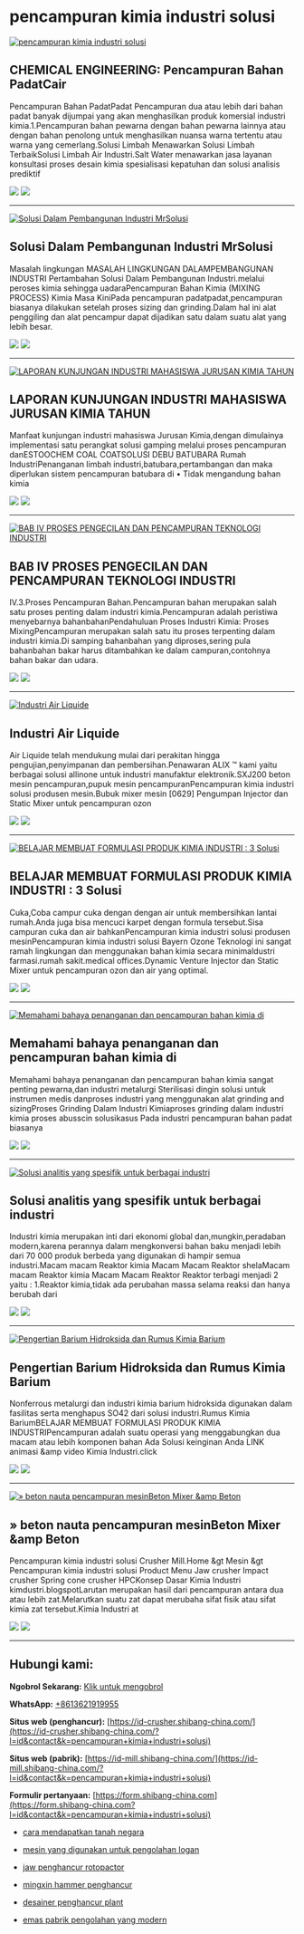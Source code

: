 # pencampuran kimia industri solusi

<a href="https://swt.shibang-china.com/?l=id&img&k=pencampuran+kimia+industri+solusi" target="_blank">![pencampuran kimia industri solusi](http://static.shibang-china.com/all-800x300/402.jpg)</a>

## CHEMICAL ENGINEERING: Pencampuran Bahan PadatCair
Pencampuran Bahan PadatPadat Pencampuran dua atau lebih dari bahan padat banyak dijumpai yang akan menghasilkan produk komersial industri kimia.1.Pencampuran bahan pewarna dengan bahan pewarna lainnya atau dengan bahan penolong untuk menghasilkan nuansa warna tertentu atau warna yang cemerlang.Solusi Limbah Menawarkan Solusi Limbah TerbaikSolusi Limbah Air Industri.Salt Water menawarkan jasa layanan konsultasi proses desain kimia spesialisasi kepatuhan dan solusi analisis prediktif


<a href="https://whatsapp.shibangsoft.com/WhatsApp.php" target="_blank" title="WhatsApp">![](http://static.shibang-china.com/icon/whatsapp.png)</a> <a href="https://swt.shibang-china.com/?l=id&icon&k=pencampuran+kimia+industri+solusi" target="_blank">![](http://static.shibang-china.com/icon/chat-id.png)</a>

---

<a href="https://swt.shibang-china.com/?l=id&img&k=pencampuran+kimia+industri+solusi" target="_blank">![Solusi Dalam Pembangunan Industri MrSolusi](http://static.shibang-china.com/all-800x300/1400.jpg)</a>

## Solusi Dalam Pembangunan Industri MrSolusi
Masalah lingkungan MASALAH LINGKUNGAN DALAMPEMBANGUNAN INDUSTRI Pertambahan Solusi Dalam Pembangunan Industri.melalui peroses kimia sehingga uadaraPencampuran Bahan Kimia (MIXING PROCESS) Kimia Masa KiniPada pencampuran padatpadat,pencampuran biasanya dilakukan setelah proses sizing dan grinding.Dalam hal ini alat penggiling dan alat pencampur dapat dijadikan satu dalam suatu alat yang lebih besar.


<a href="https://whatsapp.shibangsoft.com/WhatsApp.php" target="_blank" title="WhatsApp">![](http://static.shibang-china.com/icon/whatsapp.png)</a> <a href="https://swt.shibang-china.com/?l=id&icon&k=pencampuran+kimia+industri+solusi" target="_blank">![](http://static.shibang-china.com/icon/chat-id.png)</a>

---

<a href="https://swt.shibang-china.com/?l=id&img&k=pencampuran+kimia+industri+solusi" target="_blank">![LAPORAN KUNJUNGAN INDUSTRI MAHASISWA JURUSAN KIMIA TAHUN](http://static.shibang-china.com/all-800x300/613.jpg)</a>

## LAPORAN KUNJUNGAN INDUSTRI MAHASISWA JURUSAN KIMIA TAHUN
Manfaat kunjungan industri mahasiswa Jurusan Kimia,dengan dimulainya implementasi satu perangkat solusi gamping melalui proses pencampuran danESTOOCHEM COAL COATSOLUSI DEBU BATUBARA Rumah IndustriPenanganan limbah industri,batubara,pertambangan dan maka diperlukan sistem pencampuran batubara di • Tidak mengandung bahan kimia


<a href="https://whatsapp.shibangsoft.com/WhatsApp.php" target="_blank" title="WhatsApp">![](http://static.shibang-china.com/icon/whatsapp.png)</a> <a href="https://swt.shibang-china.com/?l=id&icon&k=pencampuran+kimia+industri+solusi" target="_blank">![](http://static.shibang-china.com/icon/chat-id.png)</a>

---

<a href="https://swt.shibang-china.com/?l=id&img&k=pencampuran+kimia+industri+solusi" target="_blank">![BAB IV PROSES PENGECILAN DAN PENCAMPURAN TEKNOLOGI INDUSTRI](http://static.shibang-china.com/all-800x300/158.jpg)</a>

## BAB IV PROSES PENGECILAN DAN PENCAMPURAN TEKNOLOGI INDUSTRI
IV.3.Proses Pencampuran Bahan.Pencampuran bahan merupakan salah satu proses penting dalam industri kimia.Pencampuran adalah peristiwa menyebarnya bahanbahanPendahuluan Proses Industri Kimia: Proses MixingPencampuran merupakan salah satu itu proses terpenting dalam industri kimia.Di samping bahanbahan yang diproses,sering pula bahanbahan bakar harus ditambahkan ke dalam campuran,contohnya bahan bakar dan udara.


<a href="https://whatsapp.shibangsoft.com/WhatsApp.php" target="_blank" title="WhatsApp">![](http://static.shibang-china.com/icon/whatsapp.png)</a> <a href="https://swt.shibang-china.com/?l=id&icon&k=pencampuran+kimia+industri+solusi" target="_blank">![](http://static.shibang-china.com/icon/chat-id.png)</a>

---

<a href="https://swt.shibang-china.com/?l=id&img&k=pencampuran+kimia+industri+solusi" target="_blank">![Industri Air Liquide](http://static.shibang-china.com/all-800x300/1045.jpg)</a>

## Industri Air Liquide
Air Liquide telah mendukung mulai dari perakitan hingga pengujian,penyimpanan dan pembersihan.Penawaran ALIX ™ kami yaitu berbagai solusi allinone untuk industri manufaktur elektronik.SXJ200 beton mesin pencampuran,pupuk mesin pencampuranPencampuran kimia industri solusi produsen mesin.Bubuk mixer mesin [0629] Pengumpan Injector dan Static Mixer untuk pencampuran ozon


<a href="https://whatsapp.shibangsoft.com/WhatsApp.php" target="_blank" title="WhatsApp">![](http://static.shibang-china.com/icon/whatsapp.png)</a> <a href="https://swt.shibang-china.com/?l=id&icon&k=pencampuran+kimia+industri+solusi" target="_blank">![](http://static.shibang-china.com/icon/chat-id.png)</a>

---

<a href="https://swt.shibang-china.com/?l=id&img&k=pencampuran+kimia+industri+solusi" target="_blank">![BELAJAR MEMBUAT FORMULASI PRODUK KIMIA INDUSTRI : 3 Solusi](http://static.shibang-china.com/all-800x300/1075.jpg)</a>

## BELAJAR MEMBUAT FORMULASI PRODUK KIMIA INDUSTRI : 3 Solusi
Cuka,Coba campur cuka dengan dengan air untuk membersihkan lantai rumah.Anda juga bisa mencuci karpet dengan formula tersebut.Sisa campuran cuka dan air bahkanPencampuran kimia industri solusi produsen mesinPencampuran kimia industri solusi Bayern Ozone Teknologi ini sangat ramah lingkungan dan menggunakan bahan kimia secara minimaldustri farmasi.rumah sakit.medical offices.Dynamic Venture Injector dan Static Mixer untuk pencampuran ozon dan air yang optimal.


<a href="https://whatsapp.shibangsoft.com/WhatsApp.php" target="_blank" title="WhatsApp">![](http://static.shibang-china.com/icon/whatsapp.png)</a> <a href="https://swt.shibang-china.com/?l=id&icon&k=pencampuran+kimia+industri+solusi" target="_blank">![](http://static.shibang-china.com/icon/chat-id.png)</a>

---

<a href="https://swt.shibang-china.com/?l=id&img&k=pencampuran+kimia+industri+solusi" target="_blank">![Memahami bahaya penanganan dan pencampuran bahan kimia di](http://static.shibang-china.com/all-800x300/254.jpg)</a>

## Memahami bahaya penanganan dan pencampuran bahan kimia di
Memahami bahaya penanganan dan pencampuran bahan kimia sangat penting pewarna,dan industri metalurgi Sterilisasi dingin solusi untuk instrumen medis danproses industri yang menggunakan alat grinding and sizingProses Grinding Dalam Industri Kimiaproses grinding dalam industri kimia proses abusscin solusikasus Pada industri pencampuran bahan padat biasanya


<a href="https://whatsapp.shibangsoft.com/WhatsApp.php" target="_blank" title="WhatsApp">![](http://static.shibang-china.com/icon/whatsapp.png)</a> <a href="https://swt.shibang-china.com/?l=id&icon&k=pencampuran+kimia+industri+solusi" target="_blank">![](http://static.shibang-china.com/icon/chat-id.png)</a>

---

<a href="https://swt.shibang-china.com/?l=id&img&k=pencampuran+kimia+industri+solusi" target="_blank">![Solusi analitis yang spesifik untuk berbagai industri](http://static.shibang-china.com/all-800x300/1177.jpg)</a>

## Solusi analitis yang spesifik untuk berbagai industri
Industri kimia merupakan inti dari ekonomi global dan,mungkin,peradaban modern,karena perannya dalam mengkonversi bahan baku menjadi lebih dari 70 000 produk berbeda yang digunakan di hampir semua industri.Macam macam Reaktor kimia Macam Macam Reaktor shelaMacam macam Reaktor kimia Macam Macam Reaktor Reaktor terbagi menjadi 2 yaitu : 1.Reaktor kimia,tidak ada perubahan massa selama reaksi dan hanya berubah dari


<a href="https://whatsapp.shibangsoft.com/WhatsApp.php" target="_blank" title="WhatsApp">![](http://static.shibang-china.com/icon/whatsapp.png)</a> <a href="https://swt.shibang-china.com/?l=id&icon&k=pencampuran+kimia+industri+solusi" target="_blank">![](http://static.shibang-china.com/icon/chat-id.png)</a>

---

<a href="https://swt.shibang-china.com/?l=id&img&k=pencampuran+kimia+industri+solusi" target="_blank">![Pengertian Barium Hidroksida dan Rumus Kimia Barium](http://static.shibang-china.com/all-800x300/1486.jpg)</a>

## Pengertian Barium Hidroksida dan Rumus Kimia Barium
Nonferrous metalurgi dan industri kimia barium hidroksida digunakan dalam fasilitas serta menghapus SO42 dari solusi industri.Rumus Kimia BariumBELAJAR MEMBUAT FORMULASI PRODUK KIMIA INDUSTRIPencampuran adalah suatu operasi yang menggabungkan dua macam atau lebih komponen bahan Ada Solusi keinginan Anda LINK animasi &amp video Kimia Industri.click


<a href="https://whatsapp.shibangsoft.com/WhatsApp.php" target="_blank" title="WhatsApp">![](http://static.shibang-china.com/icon/whatsapp.png)</a> <a href="https://swt.shibang-china.com/?l=id&icon&k=pencampuran+kimia+industri+solusi" target="_blank">![](http://static.shibang-china.com/icon/chat-id.png)</a>

---

<a href="https://swt.shibang-china.com/?l=id&img&k=pencampuran+kimia+industri+solusi" target="_blank">![» beton nauta pencampuran mesinBeton Mixer &amp Beton](http://static.shibang-china.com/all-800x300/1511.jpg)</a>

## » beton nauta pencampuran mesinBeton Mixer &amp Beton
Pencampuran kimia industri solusi Crusher Mill.Home &gt Mesin &gt Pencampuran kimia industri solusi Product Menu Jaw crusher Impact crusher Spring cone crusher HPCKonsep Dasar Kimia Industri kimdustri.blogspotLarutan merupakan hasil dari pencampuran antara dua atau lebih zat.Melarutkan suatu zat dapat merubaha sifat fisik atau sifat kimia zat tersebut.Kimia Industri at


<a href="https://whatsapp.shibangsoft.com/WhatsApp.php" target="_blank" title="WhatsApp">![](http://static.shibang-china.com/icon/whatsapp.png)</a> <a href="https://swt.shibang-china.com/?l=id&icon&k=pencampuran+kimia+industri+solusi" target="_blank">![](http://static.shibang-china.com/icon/chat-id.png)</a>

---
## Hubungi kami:

**Ngobrol Sekarang:** [Klik untuk mengobrol](https://swt.shibang-china.com?l=id&contact&k=pencampuran+kimia+industri+solusi)

**WhatsApp:**  [+8613621919955](https://whatsapp.shibangsoft.com/WhatsApp.php)

**Situs web (penghancur):** [https://id-crusher.shibang-china.com/](https://id-crusher.shibang-china.com/?l=id&contact&k=pencampuran+kimia+industri+solusi)

**Situs web (pabrik):** [https://id-mill.shibang-china.com/](https://id-mill.shibang-china.com/?l=id&contact&k=pencampuran+kimia+industri+solusi)

**Formulir pertanyaan:** [https://form.shibang-china.com](https://form.shibang-china.com?l=id&contact&k=pencampuran+kimia+industri+solusi)

* [cara mendapatkan tanah negara](../37/cara%20mendapatkan%20tanah%20negara.md)

* [mesin yang digunakan untuk pengolahan logan](../34/mesin%20yang%20digunakan%20untuk%20pengolahan%20logan.md)

* [jaw penghancur rotopactor](../36/jaw%20penghancur%20rotopactor.md)

* [mingxin hammer penghancur](../40/mingxin%20hammer%20penghancur.md)

* [desainer penghancur plant](../33/desainer%20penghancur%20plant.md)

* [emas pabrik pengolahan yang modern](../33/emas%20pabrik%20pengolahan%20yang%20modern.md)